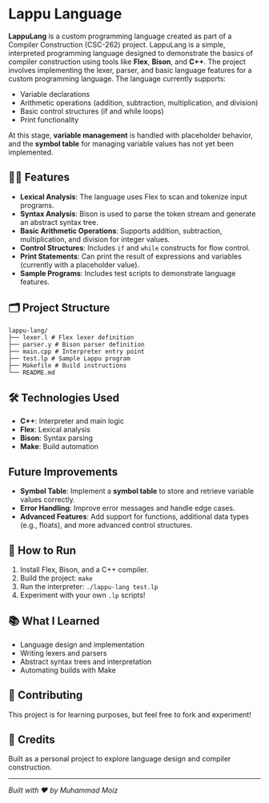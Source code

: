 # Lappu Language

**LappuLang** is a custom programming language created as part of a Compiler Construction (CSC-262) project. LappuLang is a simple, interpreted programming language designed to demonstrate the basics of compiler construction using tools like **Flex**, **Bison**, and **C++**. The project involves implementing the lexer, parser, and basic language features for a custom programming language. The language currently supports:

* Variable declarations
* Arithmetic operations (addition, subtraction, multiplication, and division)
* Basic control structures (if and while loops)
* Print functionality

At this stage, **variable management** is handled with placeholder behavior, and the **symbol table** for managing variable values has not yet been implemented.

## 🧑‍💻 Features

- **Lexical Analysis**: The language uses Flex to scan and tokenize input programs.
- **Syntax Analysis**: Bison is used to parse the token stream and generate an abstract syntax tree.
- **Basic Arithmetic Operations**: Supports addition, subtraction, multiplication, and division for integer values.
- **Control Structures**: Includes `if` and `while` constructs for flow control.
- **Print Statements**: Can print the result of expressions and variables (currently with a placeholder value).
- **Sample Programs**: Includes test scripts to demonstrate language features.

## 🗂️ Project Structure

```
lappu-lang/
├── lexer.l # Flex lexer definition
├── parser.y # Bison parser definition
├── main.cpp # Interpreter entry point
├── test.lp # Sample Lappu program
├── Makefile # Build instructions
└── README.md
```

## 🛠️ Technologies Used

- **C++**: Interpreter and main logic
- **Flex**: Lexical analysis
- **Bison**: Syntax parsing
- **Make**: Build automation

## Future Improvements

- **Symbol Table**: Implement a **symbol table** to store and retrieve variable values correctly.
- **Error Handling**: Improve error messages and handle edge cases.
- **Advanced Features**: Add support for functions, additional data types (e.g., floats), and more advanced control structures.

## 📝 How to Run

1. Install Flex, Bison, and a C++ compiler.
2. Build the project: `make`
3. Run the interpreter: `./lappu-lang test.lp`
4. Experiment with your own `.lp` scripts!

## 📚 What I Learned

- Language design and implementation
- Writing lexers and parsers
- Abstract syntax trees and interpretation
- Automating builds with Make

## 🤝 Contributing

This project is for learning purposes, but feel free to fork and experiment!

## 📖 Credits

Built as a personal project to explore language design and compiler construction.

---

*Built with ❤️ by Muhammad Moiz*
